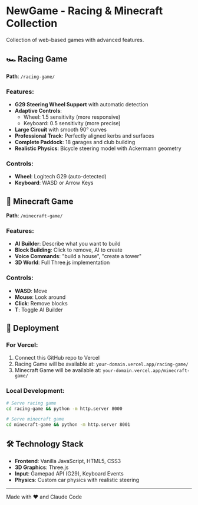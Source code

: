 # NewGame - Racing & Minecraft Collection

Collection of web-based games with advanced features.

## 🏎️ Racing Game
**Path**: `/racing-game/`

### Features:
- **G29 Steering Wheel Support** with automatic detection
- **Adaptive Controls**: 
  - Wheel: 1.5 sensitivity (more responsive)
  - Keyboard: 0.5 sensitivity (more precise)
- **Large Circuit** with smooth 90° curves
- **Professional Track**: Perfectly aligned kerbs and surfaces
- **Complete Paddock**: 18 garages and club building
- **Realistic Physics**: Bicycle steering model with Ackermann geometry

### Controls:
- **Wheel**: Logitech G29 (auto-detected)
- **Keyboard**: WASD or Arrow Keys

## 🧱 Minecraft Game  
**Path**: `/minecraft-game/`

### Features:
- **AI Builder**: Describe what you want to build
- **Block Building**: Click to remove, AI to create
- **Voice Commands**: "build a house", "create a tower"
- **3D World**: Full Three.js implementation

### Controls:
- **WASD**: Move
- **Mouse**: Look around
- **Click**: Remove blocks
- **T**: Toggle AI Builder

## 🚀 Deployment

### For Vercel:
1. Connect this GitHub repo to Vercel
2. Racing Game will be available at: `your-domain.vercel.app/racing-game/`
3. Minecraft Game will be available at: `your-domain.vercel.app/minecraft-game/`

### Local Development:
```bash
# Serve racing game
cd racing-game && python -m http.server 8000

# Serve minecraft game  
cd minecraft-game && python -m http.server 8001
```

## 🛠️ Technology Stack
- **Frontend**: Vanilla JavaScript, HTML5, CSS3
- **3D Graphics**: Three.js
- **Input**: Gamepad API (G29), Keyboard Events
- **Physics**: Custom car physics with realistic steering

---
Made with ❤️ and Claude Code
